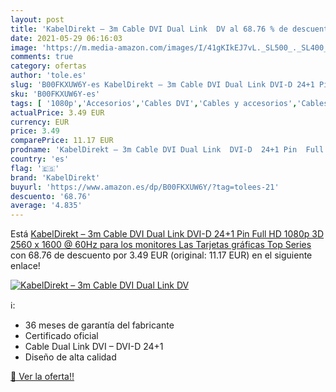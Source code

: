 ```yaml
---
layout: post
title: 'KabelDirekt – 3m Cable DVI Dual Link  DV al 68.76 % de descuento'
date: 2021-05-29 06:16:03
image: 'https://m.media-amazon.com/images/I/41gKIkEJ7vL._SL500_._SL400_.jpg'
comments: true
category: ofertas
author: 'tole.es'
slug: 'B00FKXUW6Y-es KabelDirekt – 3m Cable DVI Dual Link DVI-D 24+1 Pin Full...'
sku: 'B00FKXUW6Y-es'
tags: [ '1080p','Accesorios','Cables DVI','Cables y accesorios','Cables y conectores','Informática','full','hd','kabeldirekt', ]
actualPrice: 3.49 EUR
currency: EUR
price: 3.49
comparePrice: 11.17 EUR
prodname: 'KabelDirekt – 3m Cable DVI Dual Link  DVI-D  24+1 Pin  Full HD 1080p  3D  2560 x 1600 @ 60Hz  para los monitores  Las Tarjetas gráficas   Top Series'
country: 'es'
flag: '🇪🇸'
brand: 'KabelDirekt'
buyurl: 'https://www.amazon.es/dp/B00FKXUW6Y/?tag=tolees-21'
descuento: '68.76'
average: '4.835'
---
```


Está [KabelDirekt – 3m Cable DVI Dual Link  DVI-D  24+1 Pin  Full HD 1080p  3D  2560 x 1600 @ 60Hz  para los monitores  Las Tarjetas gráficas   Top Series](https://www.amazon.es/dp/B00FKXUW6Y/?tag=tolees-21) con 68.76 de descuento por 3.49 EUR (original: 11.17 EUR) en el siguiente enlace!

[![KabelDirekt – 3m Cable DVI Dual Link  DV](https://m.media-amazon.com/images/I/41gKIkEJ7vL._SL500_._SL400_.jpg)](https://www.amazon.es/dp/B00FKXUW6Y/?tag=tolees-21)

ℹ️:

- 36 meses de garantía del fabricante
- Certificado oficial
- Cable Dual Link DVI – DVI-D 24+1
- Diseño de alta calidad

[🛒 Ver la oferta!!](https://www.amazon.es/dp/B00FKXUW6Y/?tag=tolees-21)
